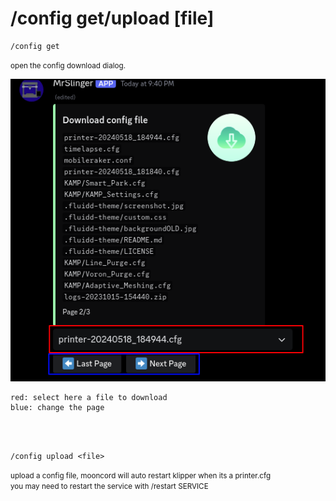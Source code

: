 # /config get/upload [file]

```shell
/config get
```
<small>open the config download dialog.</small>

![Screenshot](../../../img/discord/config_get_1.png)
```console
red: select here a file to download
blue: change the page
```
<br><br>
```shell
/config upload <file>
```
<small>upload a config file, mooncord will auto restart klipper when its a printer.cfg</small>  
<small>you may need to restart the service with /restart SERVICE</small>